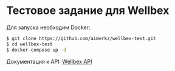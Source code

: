# Тестовое задание для Wellbex

Для запуска необходим Docker:

```bash
$ git clone https://github.com/aimerkz/wellbex-test.git
$ cd wellbex-test
$ docker-compose up -d
```
Документация к API: [Wellbex API](http://127.0.0.1:8000/api/docs/)
